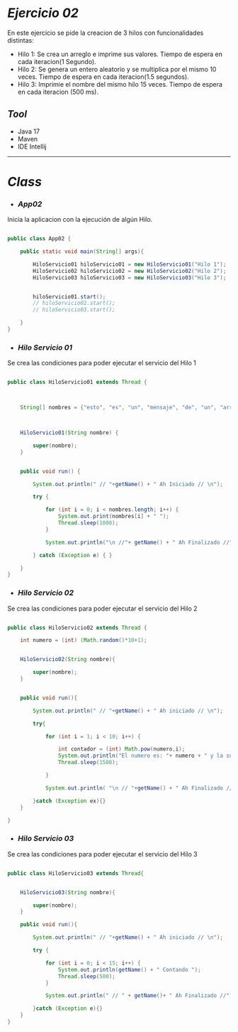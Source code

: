 # _Ejercicio 02_

En este ejercicio se pide la creacion de 3 hilos con funcionalidades distintas:

- Hilo 1: Se crea un arreglo e imprime sus valores. Tiempo de espera en cada iteracion(1 Segundo).
- Hilo 2: Se genera un entero aleatorio y se multiplica por el mismo 10 veces. Tiempo de espera
  en cada iteracion(1.5 segundos).
- Hilo 3: Imprimie el nombre del mismo hilo 15 veces. Tiempo de espera en cada iteracion (500 ms).

## _Tool_

- Java 17
- Maven
- IDE Intellij

___

# _Class_

- ### _App02_

Inicia la aplicacion con la ejecución de algún Hilo.

```java

public class App02 {

    public static void main(String[] args){

        HiloServicio01 hiloServicio01 = new HiloServicio01("Hilo 1");
        HiloServicio02 hiloServicio02 = new HiloServicio02("Hilo 2");
        HiloServicio03 hiloServicio03 = new HiloServicio03("Hilo 3");


        hiloServicio01.start();
        // hiloServicio02.start();
        // hiloServicio03.start();

    }
}
```

- ### _Hilo Servicio 01_

Se crea las condiciones para poder ejecutar el servicio del Hilo 1

```java

public class HiloServicio01 extends Thread {



    String[] nombres = {"esto", "es", "un", "mensaje", "de", "un", "array"};



    HiloServicio01(String nombre) {

        super(nombre);
    }


    public void run() {

        System.out.println(" // "+getName() + " Ah Iniciado // \n");

        try {

            for (int i = 0; i < nombres.length; i++) {
                System.out.print(nombres[i] + " ");
                Thread.sleep(1000);
            }

            System.out.println("\n //"+ getName() + " Ah Finalizado //");

        } catch (Exception e) { }

    }
}
```

- ### _Hilo Servicio 02_

Se crea las condiciones para poder ejecutar el servicio del Hilo 2

```java

public class HiloServicio02 extends Thread {

    int numero = (int) (Math.random()*10+1);


    HiloServicio02(String nombre){

        super(nombre);
    }


    public void run(){

        System.out.println(" // "+getName() + " Ah iniciado // \n");

        try{

            for (int i = 1; i < 10; i++) {

                int contador = (int) Math.pow(numero,i);
                System.out.println("El numero es: "+ numero + " y la sumatoria va por: " + contador);
                Thread.sleep(1500);

            }

            System.out.println( "\n // "+getName() + " Ah Finalizado // ");

        }catch (Exception ex){}
    }

}
```

- ### _Hilo Servicio 03_

Se crea las condiciones para poder ejecutar el servicio del Hilo 3

```java

public class HiloServicio03 extends Thread{


    HiloServicio03(String nombre){

        super(nombre);
    }

    public void run(){

        System.out.println(" // "+getName() + " Ah iniciado // \n");

        try {

            for (int i = 0; i < 15; i++) {
                System.out.println(getName() + " Contando ");
                Thread.sleep(500);
            }

            System.out.println(" // " + getName()+ " Ah Finalizado //");

        }catch (Exception e){}
    }
}
```

